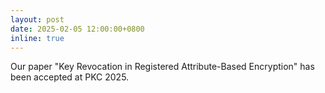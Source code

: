 ```yaml
---
layout: post
date: 2025-02-05 12:00:00+0800
inline: true
---
```


Our paper "Key Revocation in Registered Attribute-Based Encryption" has been accepted at PKC 2025.